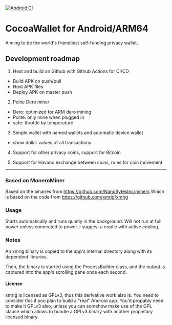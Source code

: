 [![Android CI](https://github.com/chadananda/CocoaWallet/actions/workflows/android_build.yml/badge.svg?branch=main)](https://github.com/chadananda/CocoaWallet/actions/workflows/android_build.yml)

# CocoaWallet for Android/ARM64

Aiming to be the world's friendliest self-funding privacy wallet.

## Development roadmap

1. Host and build on Github with Github Actions for CI/CD
  * Build APK on push/pull
  * Host APK files
  * Deploy APK on master push

2. Polite Dero miner
  * Dero: optimized for ARM dero mining
  * Polite: only mine when plugged in
  * safe: throttle by temperature

3. Simple wallet with named wallets and automatic device wallet
  * show dollar values of all transactions

4. Support for other privacy coins, support for Bitcoin

5. Support for Havano exchange between coins, rules for coin movement


----


### Based on MoneroMiner

Based on the binaries from https://github.com/NanoBytesInc/miners
Which is based on the code from https://github.com/xmrig/xmrig

### Usage

Starts automatically and runs quietly in the background. Will not run at full power unless connected to power. I suggest a cradle with active cooling.

### Notes

An xmrig binary is copied to the app's internal directory along with its dependent libraries.

Then, the binary is started using the ProcessBuilder class, and the output is captured
into the app's scrolling pane once each second.

#### License

xmrig is licensed as GPLv3, thus this derivative work also is.
You need to consider this if you plan to build a "real" Android app. You'd propably need
to make it GPLv3 also, unless you can somehow make use of the GPL clause which allows
to bundle a GPLv3 binary with another propietary licensed binary.

